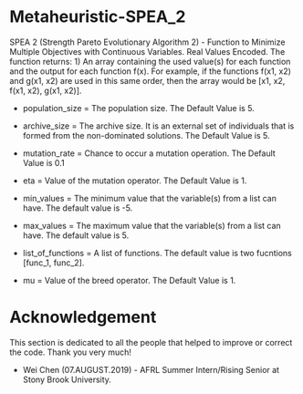# Metaheuristic-SPEA_2
SPEA 2 (Strength Pareto Evolutionary Algorithm 2) - Function to Minimize Multiple Objectives with Continuous Variables. Real Values Encoded. The function returns: 1) An array containing the used value(s) for each function and the output for each function f(x). For example, if the functions f(x1, x2) and g(x1, x2) are used in this same order, then the array would be [x1, x2, f(x1, x2), g(x1, x2)].  

* population_size = The population size. The Default Value is 5.

* archive_size = The archive size. It is an external set of individuals that is formed from the non-dominated solutions. The Default Value is 5.

* mutation_rate = Chance to occur a mutation operation. The Default Value is 0.1

* eta = Value of the mutation operator. The Default Value is 1.

* min_values = The minimum value that the variable(s) from a list can have. The default value is -5.

* max_values = The maximum value that the variable(s) from a list can have. The default value is  5.

* list_of_functions = A list of functions. The default value is two fucntions [func_1, func_2].

* mu = Value of the breed operator. The Default Value is 1.

# Acknowledgement 
This section is dedicated to all the people that helped to improve or correct the code. Thank you very much!

* Wei Chen (07.AUGUST.2019) - AFRL Summer Intern/Rising Senior at Stony Brook University.
